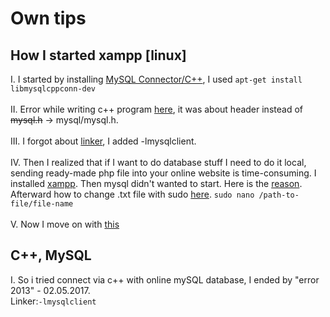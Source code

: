 # Own tips
## How I started xampp [linux]
I. I started by installing [MySQL Connector/C++](https://askubuntu.com/questions/165868/installing-mysql-connector-c), I used 
`
apt-get install libmysqlcppconn-dev
`<br/><br/>
II. Error while writing c++ program [here](http://stackoverflow.com/questions/14604228/mysql-h-file-cant-be-found), it was about header instead of ~~mysql.h~~ -> mysql/mysql.h.<br/><br/>
III. I forgot about [linker](http://stackoverflow.com/questions/9645844/mysql-with-c-error-undefined-reference-to-mysql-init), I added -lmysqlclient.<br/><br/>
IV. Then I realized that if I want to do database stuff I need to do it local, sending ready-made php file into your online 
website is time-consuming. I installed [xampp](https://www.apachefriends.org/pl/index.html). Then mysql didn't wanted to start. Here is the [reason](http://stackoverflow.com/questions/22971248/xampp-phpmyadmin-access-denied-error2002). Afterward how to change .txt file with sudo [here](http://www.linuxforums.org/forum/ubuntu-linux/108324-how-do-i-open-edit-text-file-sudo.html).
`
sudo nano /path-to-file/file-name
`<br/><br/>
V. Now I move on with [this](https://www.youtube.com/watch?v=siQCWPxDtMo&t=1179s)

## C++, MySQL
I. So i tried connect via c++ with online mySQL database, I ended by "error 2013" - 02.05.2017. <br/>
Linker:`-lmysqlclient`
